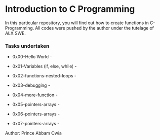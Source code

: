 # Introduction to C Programming

In this particular repository, you will find out how to create functions in C-Programming. All codes were pushed by the author under the tutelage of ALX SWE.

### Tasks undertaken

* 0x00-Hello World -

* 0x01-Variables (if, else, while) -

* 0x02-functions-nested-loops -

* 0x03-debugging - 

* 0x04-more-function - 

* 0x05-pointers-arrays - 

* 0x06-pointers-arrays - 

* 0x07-pointers-arrays - 

Author: Prince Abbam Owia
